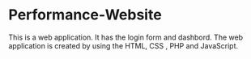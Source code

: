 # Performance-Website
 This is a web application. It has the login form and dashbord. The web application is created by using the HTML, CSS , PHP and JavaScript.
